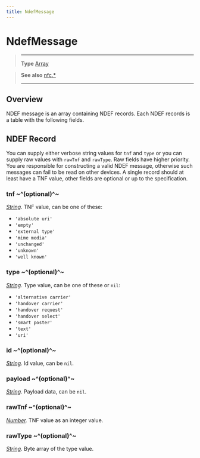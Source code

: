 ```yaml
---
title: NdefMessage
---
```

# NdefMessage

> --------------------- ------------------------------------------------------------------------------------------
> __Type__              [Array](https://docs.coronalabs.com/api/type/Array.html)


> __See also__          [nfc.*](/plugin/nfc/)
> --------------------- ------------------------------------------------------------------------------------------

## Overview

NDEF message is an array containing NDEF records. Each NDEF records is a table with the following fields.

## NDEF Record

You can supply either verbose string values for `tnf` and `type` or you can supply raw values with `rawTnf` and `rawType`. Raw fields have higher priority. You are responsible for constructing a valid NDEF message, otherwise such messages can fail to be read on other devices. A single record should at least have a TNF value, other fields are optional or up to the specification.

### tnf ~^(optional)^~
_[String](https://docs.coronalabs.com/api/type/String.html)._ TNF value, can be one of these:
- `'absolute uri'`
- `'empty'`
- `'external type'`
- `'mime media'`
- `'unchanged'`
- `'unknown'`
- `'well known'`

### type ~^(optional)^~
_[String](https://docs.coronalabs.com/api/type/String.html)._ Type value, can be one of these or `nil`:
- `'alternative carrier'`
- `'handover carrier'`
- `'handover request'`
- `'handover select'`
- `'smart poster'`
- `'text'`
- `'uri'`

### id ~^(optional)^~
_[String](https://docs.coronalabs.com/api/type/String.html)._ Id value, can be `nil`.

### payload ~^(optional)^~
_[String](https://docs.coronalabs.com/api/type/String.html)._ Payload data, can be `nil`.

### rawTnf ~^(optional)^~
_[Number](https://docs.coronalabs.com/api/type/Number.html)._ TNF value as an integer value.

### rawType ~^(optional)^~
_[String](https://docs.coronalabs.com/api/type/String.html)._ Byte array of the type value.